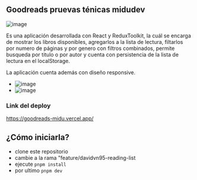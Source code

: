 ## Goodreads pruevas ténicas midudev
![image](https://github.com/Davidvn95/pruebas-tecnicas-Midudev/assets/110785758/a8f4d4e5-fb01-4d5c-b291-ae734a7ec480)

Es una aplicación desarrollada con React y ReduxToolkit, la cuál se encarga de mostrar los libros disponibles, agregarlos a la lista de lectura, filtarlos por numero de páginas y por genero con filtros combinados, permite busqueda por titulo o por autor y cuenta con persistencia de la lista de lectura en el localStorage.

La aplicación cuenta además con diseño responsive.
- ![image](https://github.com/Davidvn95/pruebas-tecnicas-Midudev/assets/110785758/a9243ff9-563c-4898-8bb8-b61ad5db8ac0)
- ![image](https://github.com/Davidvn95/pruebas-tecnicas-Midudev/assets/110785758/a1ed3a34-2a13-4598-a827-de9382862899)



### Link del deploy
https://goodreads-midu.vercel.app/

## ¿Cómo iniciarla?

- clone este repositorio
- cambie a la rama "feature/davidvn95-reading-list
- ejecute `pnpm install`
- por ultimo `pnpm dev`
